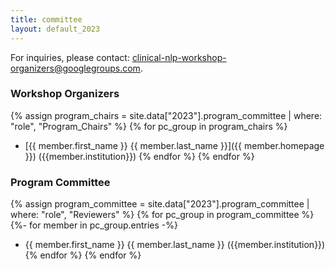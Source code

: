 ```yaml
---
title: committee
layout: default_2023
---
```


For inquiries, please contact: <clinical-nlp-workshop-organizers@googlegroups.com>.

### Workshop Organizers

{% assign program_chairs = site.data["2023"].program_committee | where: "role", "Program_Chairs" %}
{% for pc_group in program_chairs %}
- [{{ member.first_name }} {{ member.last_name }}]({{ member.homepage }}) ({{member.institution}})
{% endfor %}
{% endfor %}

### Program Committee

{% assign program_committee = site.data["2023"].program_committee | where: "role", "Reviewers" %}
{% for pc_group in program_committee %}
{%- for member in pc_group.entries -%}
- {{ member.first_name }} {{ member.last_name }} ({{member.institution}})
{% endfor %}
{% endfor %}
